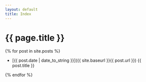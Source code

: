 ```yaml
---
layout: default
title: Index
---
```


# {{ page.title }}

{% for post in site.posts %}

- [{{ post.date | date_to_string }}]({{ site.baseurl }}{{ post.url }}) {{ post.title }}

{% endfor %}
